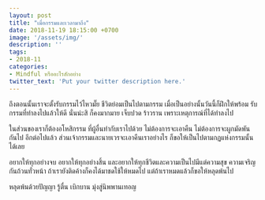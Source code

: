 ```yaml
---
layout: post
title: "เมื่อกรรมและเวลามาถึง"
date: 2018-11-19 18:15:00 +0700
image: '/assets/img/'
description: ''
tags:
- 2018-11
categories:
- Mindful หรืออะไรสักอย่าง
twitter_text: 'Put your twitter description here.'
---
```

ถึงตอนนั้นเราจะตั้งรับกรรมไว้ไหวมั๊ย ชีวิตย่อมเป็นไปตามกรรม เมื่อเป็นอย่างนั้นวันนี้ก็ฝึกให้พร้อม รับกรรมที่ทำลงไปแล้วให้ดี นั่นน่ะสิ ก็คงมากมาย เจ็บปวด ร้าวราน เพราะเหตุการณ์ที่ได้ทำลงไป

ในส่วนของเราก็ต้องอโหสิกรรม ที่ผู้อื่นทำกับเราไปด้วย ไม่ต้องการจะเอาคืน ไม่ต้องการจะผูกมัดพันกันไป อีกต่อไปแล้ว ส่วนเจ้ากรรมและนายเวรจะเอาคืนเราอย่างไร ก็ขอให้เป็นไปตามกฏแห่งกรรมนั้นได้เลย

อยากให้ทุกอย่างจบ อยากให้ทุกอย่างสิ้น และอยากให้ทุกชีวิตและความเป็นไปมีแต่ความสุข ความเจริญกันถ้วนทั่วหน้า ถ้าเรายังติดค้างก็คงได้มาชดใช้ให้หมดไป แต่ถ้าเราหมดแล้วก็ขอให้หลุดพ้นไป

หลุดพ้นด้วยปัญญา รู้ตื่น เบิกบาน มุ่งสู่นิพพานเทอญ
